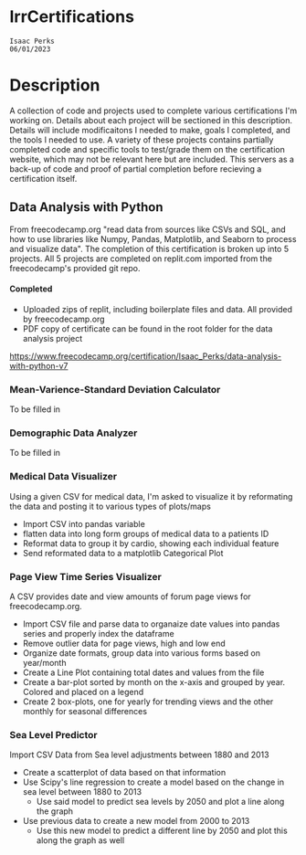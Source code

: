 # IrrCertifications
    Isaac Perks
    06/01/2023

# Description
A collection of code and projects used to complete various certifications I'm working on. Details about each project will be sectioned in this description. Details will include modificaitons I needed to make, goals I completed, and the tools I needed to use. A variety of these projects contains partially completed code and specific tools to test/grade them on the certification website, which may not be relevant here but are included. This servers as a back-up of code and proof of partial completion before recieving a certification itself.

## Data Analysis with Python
From freecodecamp.org "read data from sources like CSVs and SQL, and how to use libraries like Numpy, Pandas, Matplotlib, and Seaborn to process and visualize data". The completion of this certification is broken up into 5 projects. All 5 projects are completed on replit.com imported from the freecodecamp's provided git repo.

#### Completed
* Uploaded zips of replit, including boilerplate files and data. All provided by freecodecamp.org
* PDF copy of certificate can be found in the root folder for the data analysis project

https://www.freecodecamp.org/certification/Isaac_Perks/data-analysis-with-python-v7

### Mean-Varience-Standard Deviation Calculator
To be filled in

### Demographic Data Analyzer
To be filled in

### Medical Data Visualizer
Using a given CSV for medical data, I'm asked to visualize it by reformating the data and posting it to various types of plots/maps
- Import CSV into pandas variable
- flatten data into long form groups of medical data to a patients ID
- Reformat data to group it by cardio, showing each individual feature
- Send reformated data to a matplotlib Categorical Plot

### Page View Time Series Visualizer
A CSV provides date and view amounts of forum page views for freecodecamp.org.
- Import CSV file and parse data to organaize date values into pandas series and properly index the dataframe
- Remove outlier data for page views, high and low end
- Organize date formats, group data into various forms based on year/month
- Create a Line Plot containing total dates and values from the file
- Create a bar-plot sorted by month on the x-axis and grouped by year. Colored and placed on a legend
- Create 2 box-plots, one for yearly for trending views and the other monthly for seasonal differences

### Sea Level Predictor
Import CSV Data from Sea level adjustments between 1880 and 2013
- Create a scatterplot of data based on that information
- Use Scipy's line regression to create a model based on the change in sea level between 1880 to 2013
    - Use said model to predict sea levels by 2050 and plot a line along the graph
- Use previous data to create a new model from 2000 to 2013
    - Use this new model to predict a different line by 2050 and plot this along the graph as well

